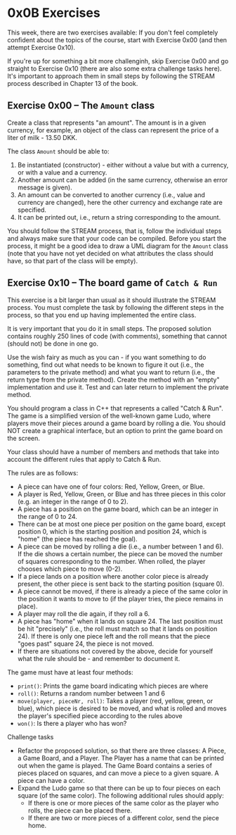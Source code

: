 # 0x0B Exercises
This week, there are two exercises available: If you don't feel completely confident about the topics of the course, start with Exercise 0x00 (and then attempt Exercise 0x10).

If you're up for something a bit more challenginh, skip Exercise 0x00 and go straight to Exercise 0x10 (there are also some extra challenge tasks here). It's important to approach them in small steps by following the STREAM process described in Chapter 13 of the book.

## Exercise 0x00 – The `Amount` class
Create a class that represents "an amount". The amount is in a given currency, for example, an object of the class can represent the price of a liter of milk - 13.50 DKK.

The class `Amount` should be able to:
1. Be instantiated (constructor) - either without a value but with a currency, or with a value and a currency.
2. Another amount can be added (in the same currency, otherwise an error message is given).
3. An amount can be converted to another currency (i.e., value and currency are changed), here the other currency and exchange rate are specified.
4. It can be printed out, i.e., return a string corresponding to the amount.

You should follow the STREAM process, that is, follow the individual steps and always make sure that your code can be compiled. Before you start the process, it might be a good idea to draw a UML diagram for the `Amount` class (note that you have not yet decided on what attributes the class should have, so that part of the class will be empty).

## Exercise 0x10 – The board game of `Catch & Run`
This exercise is a bit larger than usual as it should illustrate the STREAM process. You must complete the task by following the different steps in the process, so that you end up having implemented the entire class.

It is very important that you do it in small steps. The proposed solution contains roughly 250 lines of code (with comments), something that cannot (should not) be done in one go. 

Use the wish fairy as much as you can - if you want something to do something, find out what needs to be known to figure it out (i.e., the parameters to the private method) and what you want to return (i.e., the return type from the private method). Create the method with an "empty" implementation and use it. Test and can later return to implement the private method.

You should program a class in C++ that represents a called "Catch & Run". The game is a simplified version of the well-known game Ludo, where players move their pieces around a game board by rolling a die. You should NOT create a graphical interface, but an option to print the game board on the screen.

Your class should have a number of members and methods that take into account the different rules that apply to Catch & Run.

The rules are as follows:
- A piece can have one of four colors: Red, Yellow, Green, or Blue.
- A player is Red, Yellow, Green, or Blue and has three pieces in this color (e.g. an integer in the range of 0 to 2).
- A piece has a position on the game board, which can be an integer in the range of 0 to 24.
- There can be at most one piece per position on the game board, except position 0, which is the starting position and position 24, which is "home" (the piece has reached the goal).
- A piece can be moved by rolling a die (i.e., a number between 1 and 6). If the die shows a certain number, the piece can be moved the number of squares corresponding to the number. When rolled, the player chooses which piece to move (0-2).
- If a piece lands on a position where another color piece is already present, the other piece is sent back to the starting position (square 0).
- A piece cannot be moved, if there is already a piece of the same color in the position it wants to move to (if the player tries, the piece remains in place).
- A player may roll the die again, if they roll a 6.
- A piece has "home" when it lands on square 24. The last position must be hit "precisely" (i.e., the roll must match so that it lands on position 24). If there is only one piece left and the roll means that the piece "goes past" square 24, the piece is not moved.
- If there are situations not covered by the above, decide for yourself what the rule should be - and remember to document it.

The game must have at least four methods:
- `print()`: Prints the game board indicating which pieces are where
- `roll()`: Returns a random number between 1 and 6
- `move(player, pieceNr, roll)`: Takes a player (red, yellow, green, or blue), which piece is desired to be moved, and what is rolled and moves the player's specified piece according to the rules above
- `won()`: Is there a player who has won?

Challenge tasks
- Refactor the proposed solution, so that there are three classes: A Piece, a Game Board, and a Player. The Player has a name that can be printed out when the game is played. The Game Board contains a series of pieces placed on squares, and can move a piece to a given square. A piece can have a color.
- Expand the Ludo game so that there can be up to four pieces on each square (of the same color). The following additional rules should apply:
  - If there is one or more pieces of the same color as the player who rolls, the piece can be placed there.
  - If there are two or more pieces of a different color, send the piece home.